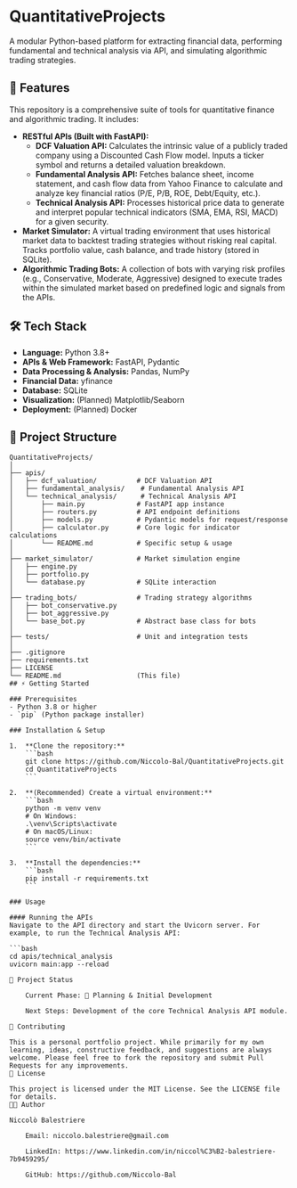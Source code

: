 # QuantitativeProjects

A modular Python-based platform for extracting financial data, performing fundamental and technical analysis via API, and simulating algorithmic trading strategies.

## 🚀 Features

This repository is a comprehensive suite of tools for quantitative finance and algorithmic trading. It includes:

*   **RESTful APIs (Built with FastAPI):**
    *   **DCF Valuation API:** Calculates the intrinsic value of a publicly traded company using a Discounted Cash Flow model. Inputs a ticker symbol and returns a detailed valuation breakdown.
    *   **Fundamental Analysis API:** Fetches balance sheet, income statement, and cash flow data from Yahoo Finance to calculate and analyze key financial ratios (P/E, P/B, ROE, Debt/Equity, etc.).
    *   **Technical Analysis API:** Processes historical price data to generate and interpret popular technical indicators (SMA, EMA, RSI, MACD) for a given security.
*   **Market Simulator:** A virtual trading environment that uses historical market data to backtest trading strategies without risking real capital. Tracks portfolio value, cash balance, and trade history (stored in SQLite).
*   **Algorithmic Trading Bots:** A collection of bots with varying risk profiles (e.g., Conservative, Moderate, Aggressive) designed to execute trades within the simulated market based on predefined logic and signals from the APIs.

## 🛠️ Tech Stack

*   **Language:** Python 3.8+
*   **APIs & Web Framework:** FastAPI, Pydantic
*   **Data Processing & Analysis:** Pandas, NumPy
*   **Financial Data:** yfinance
*   **Database:** SQLite
*   **Visualization:** (Planned) Matplotlib/Seaborn
*   **Deployment:** (Planned) Docker

## 📁 Project Structure

```text
QuantitativeProjects/
│
├── apis/
│   ├── dcf_valuation/          # DCF Valuation API
│   ├── fundamental_analysis/    # Fundamental Analysis API
│   └── technical_analysis/      # Technical Analysis API
│       ├── main.py             # FastAPI app instance
│       ├── routers.py          # API endpoint definitions
│       ├── models.py           # Pydantic models for request/response
│       ├── calculator.py       # Core logic for indicator calculations
│       └── README.md           # Specific setup & usage
│
├── market_simulator/           # Market simulation engine
│   ├── engine.py
│   ├── portfolio.py
│   └── database.py             # SQLite interaction
│
├── trading_bots/               # Trading strategy algorithms
│   ├── bot_conservative.py
│   ├── bot_aggressive.py
│   └── base_bot.py             # Abstract base class for bots
│
├── tests/                      # Unit and integration tests
│
├── .gitignore
├── requirements.txt
├── LICENSE
└── README.md                   (This file)
## ⚡ Getting Started

### Prerequisites
- Python 3.8 or higher
- `pip` (Python package installer)

### Installation & Setup

1.  **Clone the repository:**
    ```bash
    git clone https://github.com/Niccolo-Bal/QuantitativeProjects.git
    cd QuantitativeProjects
    ```

2.  **(Recommended) Create a virtual environment:**
    ```bash
    python -m venv venv
    # On Windows:
    .\venv\Scripts\activate
    # On macOS/Linux:
    source venv/bin/activate
    ```

3.  **Install the dependencies:**
    ```bash
    pip install -r requirements.txt
    ```

### Usage

#### Running the APIs
Navigate to the API directory and start the Uvicorn server. For example, to run the Technical Analysis API:

```bash
cd apis/technical_analysis
uvicorn main:app --reload

📌 Project Status

    Current Phase: 🚧 Planning & Initial Development

    Next Steps: Development of the core Technical Analysis API module.

🤝 Contributing

This is a personal portfolio project. While primarily for my own learning, ideas, constructive feedback, and suggestions are always welcome. Please feel free to fork the repository and submit Pull Requests for any improvements.
📜 License

This project is licensed under the MIT License. See the LICENSE file for details.
👨‍💻 Author

Niccolò Balestriere

    Email: niccolo.balestriere@gmail.com

    LinkedIn: https://www.linkedin.com/in/niccol%C3%B2-balestriere-7b9459295/

    GitHub: https://github.com/Niccolo-Bal
